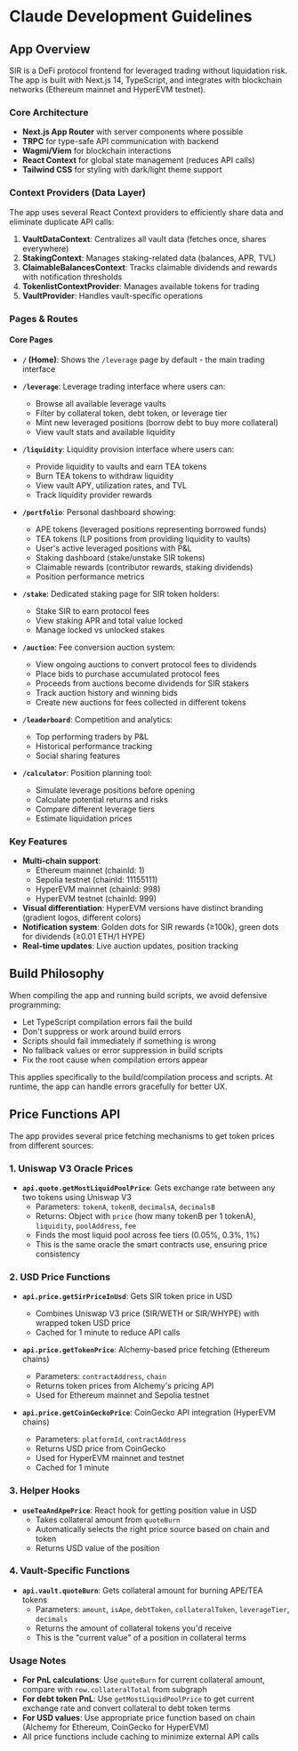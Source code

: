 # Claude Development Guidelines

## App Overview

SIR is a DeFi protocol frontend for leveraged trading without liquidation risk. The app is built with Next.js 14, TypeScript, and integrates with blockchain networks (Ethereum mainnet and HyperEVM testnet).

### Core Architecture

- **Next.js App Router** with server components where possible
- **TRPC** for type-safe API communication with backend
- **Wagmi/Viem** for blockchain interactions
- **React Context** for global state management (reduces API calls)
- **Tailwind CSS** for styling with dark/light theme support

### Context Providers (Data Layer)

The app uses several React Context providers to efficiently share data and eliminate duplicate API calls:

1. **VaultDataContext**: Centralizes all vault data (fetches once, shares everywhere)
2. **StakingContext**: Manages staking-related data (balances, APR, TVL)
3. **ClaimableBalancesContext**: Tracks claimable dividends and rewards with notification thresholds
4. **TokenlistContextProvider**: Manages available tokens for trading
5. **VaultProvider**: Handles vault-specific operations

### Pages & Routes

#### Core Pages

- **`/` (Home)**: Shows the `/leverage` page by default - the main trading interface

- **`/leverage`**: Leverage trading interface where users can:

  - Browse all available leverage vaults
  - Filter by collateral token, debt token, or leverage tier
  - Mint new leveraged positions (borrow debt to buy more collateral)
  - View vault stats and available liquidity

- **`/liquidity`**: Liquidity provision interface where users can:

  - Provide liquidity to vaults and earn TEA tokens
  - Burn TEA tokens to withdraw liquidity
  - View vault APY, utilization rates, and TVL
  - Track liquidity provider rewards

- **`/portfolio`**: Personal dashboard showing:

  - APE tokens (leveraged positions representing borrowed funds)
  - TEA tokens (LP positions from providing liquidity to vaults)
  - User's active leveraged positions with P&L
  - Staking dashboard (stake/unstake SIR tokens)
  - Claimable rewards (contributor rewards, staking dividends)
  - Position performance metrics

- **`/stake`**: Dedicated staking page for SIR token holders:

  - Stake SIR to earn protocol fees
  - View staking APR and total value locked
  - Manage locked vs unlocked stakes

- **`/auction`**: Fee conversion auction system:

  - View ongoing auctions to convert protocol fees to dividends
  - Place bids to purchase accumulated protocol fees
  - Proceeds from auctions become dividends for SIR stakers
  - Track auction history and winning bids
  - Create new auctions for fees collected in different tokens

- **`/leaderboard`**: Competition and analytics:

  - Top performing traders by P&L
  - Historical performance tracking
  - Social sharing features

- **`/calculator`**: Position planning tool:
  - Simulate leverage positions before opening
  - Calculate potential returns and risks
  - Compare different leverage tiers
  - Estimate liquidation prices

### Key Features

- **Multi-chain support**:
  - Ethereum mainnet (chainId: 1)
  - Sepolia testnet (chainId: 11155111)
  - HyperEVM mainnet (chainId: 998)
  - HyperEVM testnet (chainId: 999)
- **Visual differentiation**: HyperEVM versions have distinct branding (gradient logos, different colors)
- **Notification system**: Golden dots for SIR rewards (≥100k), green dots for dividends (≥0.01 ETH/1 HYPE)
- **Real-time updates**: Live auction updates, position tracking

## Build Philosophy

When compiling the app and running build scripts, we avoid defensive programming:

- Let TypeScript compilation errors fail the build
- Don't suppress or work around build errors
- Scripts should fail immediately if something is wrong
- No fallback values or error suppression in build scripts
- Fix the root cause when compilation errors appear

This applies specifically to the build/compilation process and scripts. At runtime, the app can handle errors gracefully for better UX.

## Price Functions API

The app provides several price fetching mechanisms to get token prices from different sources:

### 1. Uniswap V3 Oracle Prices

- **`api.quote.getMostLiquidPoolPrice`**: Gets exchange rate between any two tokens using Uniswap V3
  - Parameters: `tokenA`, `tokenB`, `decimalsA`, `decimalsB`
  - Returns: Object with `price` (how many tokenB per 1 tokenA), `liquidity`, `poolAddress`, `fee`
  - Finds the most liquid pool across fee tiers (0.05%, 0.3%, 1%)
  - This is the same oracle the smart contracts use, ensuring price consistency

### 2. USD Price Functions

- **`api.price.getSirPriceInUsd`**: Gets SIR token price in USD
  - Combines Uniswap V3 price (SIR/WETH or SIR/WHYPE) with wrapped token USD price
  - Cached for 1 minute to reduce API calls

- **`api.price.getTokenPrice`**: Alchemy-based price fetching (Ethereum chains)
  - Parameters: `contractAddress`, `chain`
  - Returns token prices from Alchemy's pricing API
  - Used for Ethereum mainnet and Sepolia testnet

- **`api.price.getCoinGeckoPrice`**: CoinGecko API integration (HyperEVM chains)
  - Parameters: `platformId`, `contractAddress`
  - Returns USD price from CoinGecko
  - Used for HyperEVM mainnet and testnet
  - Cached for 1 minute

### 3. Helper Hooks

- **`useTeaAndApePrice`**: React hook for getting position value in USD
  - Takes collateral amount from `quoteBurn`
  - Automatically selects the right price source based on chain and token
  - Returns USD value of the position

### 4. Vault-Specific Functions

- **`api.vault.quoteBurn`**: Gets collateral amount for burning APE/TEA tokens
  - Parameters: `amount`, `isApe`, `debtToken`, `collateralToken`, `leverageTier`, `decimals`
  - Returns the amount of collateral tokens you'd receive
  - This is the "current value" of a position in collateral terms

### Usage Notes

- **For PnL calculations**: Use `quoteBurn` for current collateral amount, compare with `row.collateralTotal` from subgraph
- **For debt token PnL**: Use `getMostLiquidPoolPrice` to get current exchange rate and convert collateral to debt token terms
- **For USD values**: Use appropriate price function based on chain (Alchemy for Ethereum, CoinGecko for HyperEVM)
- All price functions include caching to minimize external API calls
